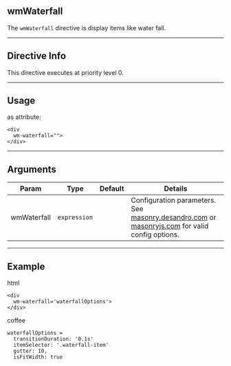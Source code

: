 ## wmWaterfall
The `wmWaterfall` directive is display items like water fall.

---

## Directive Info
This directive executes at priority level 0.

---

## Usage
as attribute:
```
<div 
  wm-waterfall="">
</div>
```

---

## Arguments
Param | Type | Default | Details
----- | ---- | ------ | ----
wmWaterfall | `expression`  | | Configuration parameters. See [masonry.desandro.com](http://masonry.desandro.com) or [masonryjs.com](http://masonryjs.com) for valid config options.

---

## Example
html
```
<div 
  wm-waterfall='waterfallOptions'>
</div>
```

coffee
```
waterfallOptions =
  transitionDuration: '0.1s'
  itemSelector: '.waterfall-item'
  gutter: 10,
  isFitWidth: true
  
```
